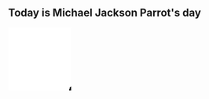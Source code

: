 <h2>Today is Michael Jackson Parrot's day</h2><img src="https://raw.githubusercontent.com/jmhobbs/cultofthepartyparrot.com/master/parrots/hd/michaeljacksonparrot.gif" />